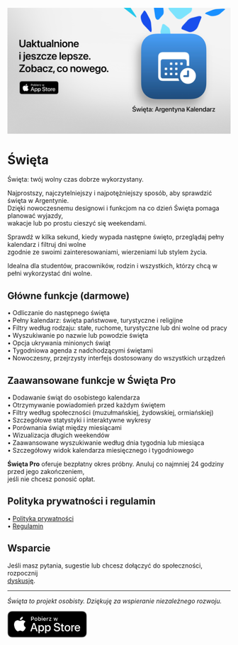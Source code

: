 [![Święta App](images/banner.png)](https://apps.apple.com/app/id6744455042)  

# Święta  

Święta: twój wolny czas dobrze wykorzystany.  

Najprostszy, najczytelniejszy i najpotężniejszy sposób, aby sprawdzić święta w Argentynie.  
Dzięki nowoczesnemu designowi i funkcjom na co dzień Święta pomaga planować wyjazdy,  
wakacje lub po prostu cieszyć się weekendami.  

Sprawdź w kilka sekund, kiedy wypada następne święto, przeglądaj pełny kalendarz i filtruj dni wolne  
zgodnie ze swoimi zainteresowaniami, wierzeniami lub stylem życia.  

Idealna dla studentów, pracowników, rodzin i wszystkich, którzy chcą w pełni wykorzystać dni wolne.  

## Główne funkcje (darmowe)  

• Odliczanie do następnego święta  
• Pełny kalendarz: święta państwowe, turystyczne i religijne  
• Filtry według rodzaju: stałe, ruchome, turystyczne lub dni wolne od pracy  
• Wyszukiwanie po nazwie lub powodzie święta  
• Opcja ukrywania minionych świąt  
• Tygodniowa agenda z nadchodzącymi świętami  
• Nowoczesny, przejrzysty interfejs dostosowany do wszystkich urządzeń  

## Zaawansowane funkcje w Święta Pro  

• Dodawanie świąt do osobistego kalendarza  
• Otrzymywanie powiadomień przed każdym świętem  
• Filtry według społeczności (muzułmańskiej, żydowskiej, ormiańskiej)  
• Szczegółowe statystyki i interaktywne wykresy  
• Porównania świąt między miesiącami  
• Wizualizacja długich weekendów  
• Zaawansowane wyszukiwanie według dnia tygodnia lub miesiąca  
• Szczegółowy widok kalendarza miesięcznego i tygodniowego  

**Święta Pro** oferuje bezpłatny okres próbny. Anuluj co najmniej 24 godziny przed jego zakończeniem,  
jeśli nie chcesz ponosić opłat.  

## Polityka prywatności i regulamin  

• [Polityka prywatności](https://lucasditomase.github.io/feriados/pl/privacy-policy)  
• [Regulamin](https://lucasditomase.github.io/feriados/pl/terms-and-conditions)  

## Wsparcie  

Jeśli masz pytania, sugestie lub chcesz dołączyć do społeczności, rozpocznij  
[dyskusję](https://github.com/lucasditomase/feriados/discussions).  

---  

*Święta to projekt osobisty. Dziękuję za wspieranie niezależnego rozwoju.*  

<p align="left">  
  <a href="https://apps.apple.com/app/id6744455042">  
    <img src="images/download-badge.svg" alt="Pobierz w App Store" height="60">  
  </a>  
</p>  
